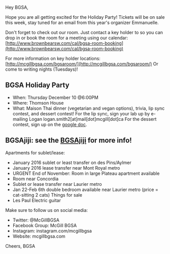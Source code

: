Hey BGSA,

Hope you are all getting excited for the Holiday Party! Tickets will be on sale this week, stay tuned for an email from this year's organizer Emmanuelle.

Don't forget to check out our room.  Just contact a key holder to so you can drop in or book the room for a meeting using our calendar: [http://www.brownbearsw.com/cal/bgsa-room-booking](http://www.brownbearsw.com/cal/bgsa-room-booking)

For more information on key holder locations:
[http://mcgillbgsa.com/bgsaroom/](http://mcgillbgsa.com/bgsaroom/)
Or come to writing nights (Tuesdays)!

## BGSA Holiday Party
- When: Thursday December 10 @6:00PM
- Where: Thomson House
- What: Maison Thai dinner (vegetarian and vegan options), trivia, lip sync contest, and dessert contest!
For the lip sync, sign your lab up by e-mailing Logan logan.smith2[at]mail[dot]mcgill[dot]ca
For the dessert contest, sign up on the [google doc](https://docs.google.com/spreadsheets/d/1Y9iYjV1Sw7t8uupajvaXIaNxLT-CJcSs7AJ0Y0QWLyo/edit?ts=565364cc#gid=0&vpid=A1).


## __BGSAjiji__: see the [BGSAjiji](https://docs.google.com/spreadsheets/d/1s9BcBibvzUni4RXZ90X5_LQtxD_19S6mxys_-VmQ1CM/edit?pli=1#gid=0) for more info!

Apartments for sublet/lease:
- January 2016 sublet or least transfer on des Pins/Aylmer
- January 2016 lease transfer near Mont Royal metro
- URGENT End of November: Room in large Plateau apartment available 
- Room near Concordia
- Sublet or lease transfer near Laurier metro
- Jan 22-Feb 6th double bedroom available near Laurier metro (price = cat-sitting 2 cats)
Things for sale
- Les Paul Electric guitar

Make sure to follow us on social media:
- Twitter: @McGillBGSA
- Facebook Group: McGill BGSA
- Instagram: instagram.com/mcgillbgsa 
- Website: mcgillbgsa.com

Cheers,
BGSA
